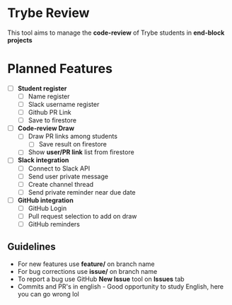 # Trybe Review

This tool aims to manage the **code-review** of Trybe students in **end-block projects**


# Planned Features

- [ ] **Student register**
	- [ ] Name register
	- [ ] Slack username register
	- [ ] Github PR Link
	- [ ] Save to firestore
- [ ] **Code-review Draw**
	- [ ] Draw PR links among students
    	- [ ] Save result on firestore
	- [ ] Show **user/PR link** list from firestore
- [ ] **Slack integration**
	- [ ] Connect to Slack API
	- [ ] Send user private message 
	- [ ] Create channel thread
	- [ ] Send private reminder near due date
- [ ] **GitHub integration**
	- [ ] GitHub Login
	- [ ] Pull request selection to add on draw
	- [ ] GitHub reminders

## Guidelines
- For new features use **feature/** on branch name
- For bug corrections use **issue/** on branch name
- To report a bug use GitHub **New Issue** tool on **Issues** tab
- Commits and PR's in english - Good opportunity to study English, here you can go wrong lol

